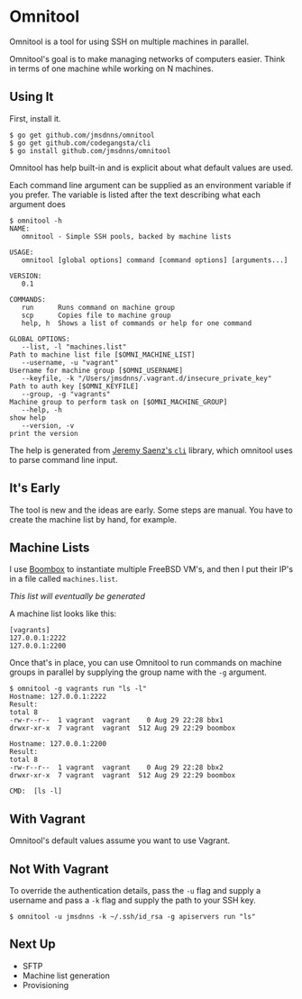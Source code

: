 # Omnitool

Omnitool is a tool for using SSH on multiple machines in parallel.

Omnitool's goal is to make managing networks of computers easier. Think in terms of one machine while working on N machines.

## Using It

First, install it.

```
$ go get github.com/jmsdnns/omnitool
$ go get github.com/codegangsta/cli
$ go install github.com/jmsdnns/omnitool
```

Omnitool has help built-in and is explicit about what default values are used.

Each command line argument can be supplied as an environment variable if you prefer. The variable is listed after the text describing what each argument does

```
$ omnitool -h
NAME:
   omnitool - Simple SSH pools, backed by machine lists

USAGE:
   omnitool [global options] command [command options] [arguments...]
   
VERSION:
   0.1
   
COMMANDS:
   run		Runs command on machine group
   scp		Copies file to machine group
   help, h	Shows a list of commands or help for one command
   
GLOBAL OPTIONS:
   --list, -l "machines.list"                                       Path to machine list file [$OMNI_MACHINE_LIST]
   --username, -u "vagrant"						                    Username for machine group [$OMNI_USERNAME]
   --keyfile, -k "/Users/jmsdnns/.vagrant.d/insecure_private_key"	Path to auth key [$OMNI_KEYFILE]
   --group, -g "vagrants"                                           Machine group to perform task on [$OMNI_MACHINE_GROUP]
   --help, -h                                                       show help
   --version, -v							                        print the version
```

The help is generated from [Jeremy Saenz's `cli`](https://github.com/codegangsta/) library, which omnitool uses to parse command line input.

## It's Early

The tool is new and the ideas are early. Some steps are manual. You have to create the machine list by hand, for example.

## Machine Lists

I use [Boombox](https://github.com/jmsdnns/boombox) to instantiate multiple FreeBSD VM's, and then I put their IP's in a file called `machines.list`.

_This list will eventually be generated_

A machine list looks like this:

```
[vagrants]
127.0.0.1:2222
127.0.0.1:2200
```

Once that's in place, you can use Omnitool to run commands on machine groups in parallel by supplying the group name with the `-g` argument.

```
$ omnitool -g vagrants run "ls -l"
Hostname: 127.0.0.1:2222
Result:
total 8
-rw-r--r--  1 vagrant  vagrant    0 Aug 29 22:28 bbx1
drwxr-xr-x  7 vagrant  vagrant  512 Aug 29 22:29 boombox

Hostname: 127.0.0.1:2200
Result:
total 8
-rw-r--r--  1 vagrant  vagrant    0 Aug 29 22:28 bbx2
drwxr-xr-x  7 vagrant  vagrant  512 Aug 29 22:29 boombox

CMD:  [ls -l]
```

## With Vagrant

Omnitool's default values assume you want to use Vagrant.

## Not With Vagrant

To override the authentication details, pass the `-u` flag and supply a username and pass a `-k` flag and supply the path to your SSH key.

```
$ omnitool -u jmsdnns -k ~/.ssh/id_rsa -g apiservers run "ls"
```

## Next Up

* SFTP
* Machine list generation
* Provisioning
